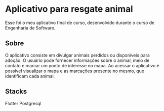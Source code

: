 # Aplicativo para resgate animal

Esse foi o meu aplicativo final de curso, desenvolvido durante o curso de Engenharia de Software.

## Sobre

O aplicativo consiste em divulgar animais perdidos ou disponíveis para adoção. 
O usuário pode fornecer informações sobre o animal, meio de contato e marcar um ponto de interesse no mapa.
Ao acessar o aplicativo é possível visualizar o mapa e as marcações  presente no mesmo, que identificam cada animal.

## Stacks

Flutter
Postgresql

